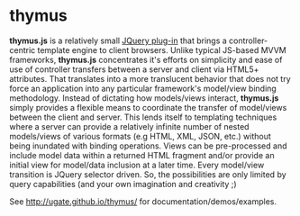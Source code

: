 thymus
======

<p id="thymusDesc"><b>thymus.js</b> is a relatively small <a href="http://learn.jquery.com/plugins/">JQuery plug-in</a> that brings a controller-centric 
template engine to client browsers. Unlike typical JS-based MVVM frameworks, <b>thymus.js</b> concentrates it's efforts on simplicity and ease of use of 
controller transfers between a server and client via HTML5+ attributes. That translates into a more translucent behavior that does not try force an 
application into any particular framework's model/view binding methodology. Instead of dictating how models/views interact, <b>thymus.js</b> simply 
provides a flexible means to coordinate the transfer of model/views between the client and server. This lends itself to templating techniques where a 
server can provide a relatively infinite number of nested models/views of various formats (e.g HTML, XML, JSON, etc.) without being inundated with binding
operations. Views can be pre-processed and include model data within a returned HTML fragment and/or provide an initial view for model/data inclusion at a 
later time. Every model/view transition is JQuery selector driven. So, the possibilities are only limited by query capabilities (and your own imagination 
and creativity ;)</p> See <a href="http://ugate.github.io/thymus/">http://ugate.github.io/thymus/</a> for documentation/demos/examples.
